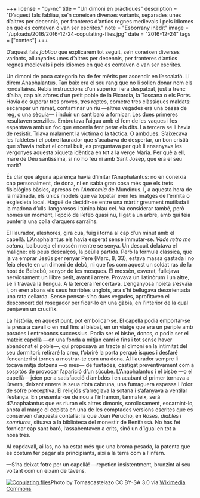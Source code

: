 +++
license = "by-nc"
title = "Un dimoni en pràctiques"
description = "D’aquest fals fabliau, se’n coneixen diverses variants, separades unes d’altres per decennis, per fronteres d’antics regnes medievals i pels idiomes en què es contaven o van ser escrites."
note = "Esborrany inèdit"
image = "/uploads/2016/2016-12-24-copulating-flies.jpg"
date = "2016-12-24"
tags = ["contes"]
+++

D’aquest fals *fabliau* que explicarem tot seguit, se’n coneixen diverses variants, allunyades unes d’altres per decennis, per fronteres d’antics regnes medievals i pels idiomes en què es contaven o van ser escrites.

Un dimoni de poca categoria ha de fer mèrits per ascendir en l’escalafó. Li direm Anaphalantus. Tan baix era el seu rang que no li solien donar nom els rondallaires. Rebia instruccions d’un superior i era despatxat, just a trenc d’alba, cap als afores d’un petit poble de la Picardia, la Toscana o els Ports. Havia de superar tres proves, tres reptes, cometre tres clàssiques maldats: escampar un ramat, contaminar un riu —altres vegades era una bassa de reg, o una sèquia— i induir un sant baró a fornicar. Les dues primeres resultaven senzilles. Embrutava l’aigua amb el fem de les vaques i les espantava amb un foc que encenia fent petar els dits. La tercera se li havia de resistir. Triava malament la víctima o la tàctica. O ambdues. S’aixecava les faldetes i el pobre llaurador que s’acabava de despertar, un bon cristià que s’havia trobat el corral buit, es preguntava per què li ensenyava les vergonyes aquesta xiqueta idèntica en tot a la verge Maria. Per què a ell, mare de Déu santíssima, si no ho feu ni amb Sant Josep, que era el seu marit?

És clar que alguna aparença havia d’imitar l’Anaphalantus: no en coneixia cap personalment, de dona, ni en sabia gran cosa més que els trets fisiològics bàsics, apresos en l’*Anatomia* de Mundinus. I, a aquesta hora de la matinada, els únics models que va topetar eren les imatges de l’ermita o esglesieta local. Hagué de decidir-se entre una màrtir greument mutilada i la madona d’ulls llangorosos i túnica blau cel. Va considerar també, però només un moment, l’opció de l’efeb quasi nu, lligat a un arbre, amb qui feia punteria una colla d’arquers sarraïns.

El llaurador, aleshores, gira cua, fuig i torna al cap d’un minut amb el capellà. L’Anaphalantus els havia esperat sense immutar-se. *Vade retro me satana*, balbuceja el mossèn mentre se senya. Un descuit delatava el maligne: els peus descalços, la peülla partida. Però la fórmula clàssica, que ja va emprar Jesús per renyar Pere (Marc, 8, 33), estava massa gastada i no feia efecte en un dimoni de debò, ni que fos com aquest un soldat ras de la host de Belzebú, senyor de les mosques. El mossèn, esverat, fullejava nerviosament un llibre petit, avant i arrere. Provava un llatinòrum i un altre, se li travava la llengua. A la tercera l’encertava. L’enganyosa noieta s’esvaïa i, on eren abans els seus horribles unglots, ara s’hi bellugava desorientada una rata cellarda. Sense pensar-s’ho dues vegades, aprofitaven el desconcert del rosegador per ficar-lo en una gàbia, en l’interior de la qual penjaven un crucifix.

La història, en aquest punt, pot embolicar-se. El capellà podia emportar-se la presa a cavall o en mul fins al bisbat, en un viatge que era un periple amb parades i entrebancs successius. Podia ser el bisbe, doncs, o podia ser el mateix capellà —en una fonda a mitjan camí o fins i tot sense haver abandonat el poble—, qui proposava un tracte al dimoni en la intimitat del seu dormitori: retiraré la creu, t’obriré la porta perquè isques i desfaré l’encanteri si tornes a mostrar-te com una dona. Al llaurador sempre li tocava mitja dotzena —o més— de fuetades, castigat preventivament com a sospitós de provocar l’aparició d’un súcube. L’Anaphalantus i el bisbe —o el capellà— jeien per a satisfacció d’ambdós i en acabant el primer tornava a l’avern, deixant enrere la seua riota cabruna, una fumaguera espessa i l’olor de sofre preceptiva. El religiós s’arreglava la sotana i s’afanyava a ventilar l’estança. En presentar-se de nou a l’inframon, tanmateix, serà d’Anaphalantus que es riuran els altres dimonis, sorollosament, escarnint-lo, anota al marge el copista en una de les comptades versions escrites que es conserven d’aquesta contalla: la que Joan Perucho, en *Roses, diables i somriures*, situava a la biblioteca del monestir de Benifassà. No has fet fornicar cap sant baró, l’assabentaven a crits, sinó un d’igual en tot a nosaltres.

Al capdavall, ai las, no ha estat més que una broma pesada, la patenta que és costum fer pagar als principiants, així a la terra com a l’infern.

—S’ha deixat fotre per un capellà! —repetien insistentment, brunzint al seu voltant com un eixam de tàvens.

<a href="https://commons.wikimedia.org/wiki/File%3ACopulating_flies.jpg" title="By Tomascastelazo (Own work) [CC BY-SA 3.0 (http://creativecommons.org/licenses/by-sa/3.0)], via Wikimedia Commons"><img src="/uploads/2016/2016-12-24-copulating-flies.jpg" alt="Copulating flies" /></a>Photo by Tomascastelazo CC BY-SA 3.0 via <a href="https://commons.wikimedia.org/wiki/File%3ACopulating_flies.jpg" title="Copulating flies">Wikimedia Commons</a>